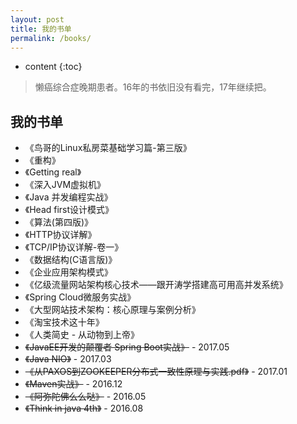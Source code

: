 ```yaml
---
layout: post
title: 我的书单
permalink: /books/
---
```


* content
{:toc}


> 懒癌综合症晚期患者。16年的书依旧没有看完，17年继续把。

我的书单
-----------------------------------------------------------------

+ 《鸟哥的Linux私房菜基础学习篇-第三版》
+ 《重构》
+ 《Getting real》
+ 《深入JVM虚拟机》
+ 《Java 并发编程实战》
+ 《Head first设计模式》
+ 《算法(第四版)》
+ 《HTTP协议详解》
+ 《TCP/IP协议详解-卷一》
+ 《数据结构(C语言版)》
+ 《企业应用架构模式》
+ 《亿级流量网站架构核心技术——跟开涛学搭建高可用高并发系统》
+ 《Spring Cloud微服务实战》
+ 《大型网站技术架构：核心原理与案例分析》
+ 《淘宝技术这十年》
+ 《人类简史 - 从动物到上帝》
+  <del>《JavaEE开发的颠覆者 Spring Boot实战》</del>  - 2017.05
+  <del>《Java NIO》</del>  - 2017.03
+  <del>《从PAXOS到ZOOKEEPER分布式一致性原理与实践.pdf》</del>  - 2017.01
+  <del>《Maven实战》</del>  - 2016.12
+  <del>《阿弥陀佛么么哒》</del> - 2016.05
+  <del>《Think in java 4th》</del> - 2016.08